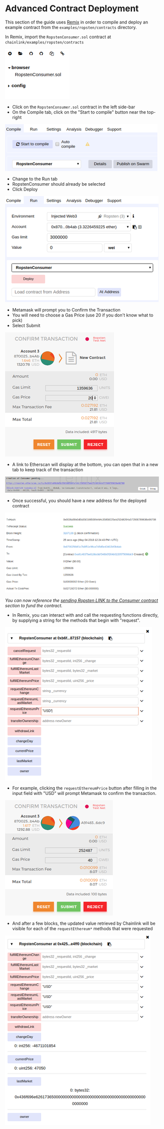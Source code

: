 # Advanced Contract Deployment

This section of the guide uses [Remix](https://remix.ethereum.org) in order to compile and deploy an example contract from the `examples/ropsten/contracts` directory.

In Remix, import the `RopstenConsumer.sol` contract at `chainlink/examples/ropsten/contracts`

![contracts](./images/12-29-32.png)

- Click on the `RopstenConsumer.sol` contract in the left side-bar
- On the Compile tab, click on the "Start to compile" button near the top-right

![compile](./images/12-36-11.png)

- Change to the Run tab
- RopstenConsumer should already be selected
- Click Deploy

![deploy1](./images/12-37-18.png)

- Metamask will prompt you to Confirm the Transaction
- You will need to choose a Gas Price (use 20 if you don't know what to pick)
- Select Submit

![deploy contracts](./images/07-24-30.png)

- A link to Etherscan will display at the bottom, you can open that in a new tab to keep track of the transaction

![confirm contract deploy](./images/07-25-22.png)

- Once successful, you should have a new address for the deployed contract

![contract deploy successful](./images/07-25-49.png)

*You can now reference the [sending Ropsten LINK to the Consumer contract](./README.md#send-ropsten-link-to-the-consumer-contract) section to fund the contract.*

- In Remix, you can interact with and call the requesting functions directly, by supplying a string for the methods that begin with "request".

![contract functions](./images/12-50-55.png)

- For example, clicking the `requestEthereumPrice` button after filling in the input field with "USD" will prompt Metamask to confirm the transaction.

![confirm tx](./images/07-32-45.png)

- And after a few blocks, the updated value retrieved by Chainlink will be visible for each of the `requestEthereum*` methods that were requested

![fulfilled](./images/07-13-22.png)
